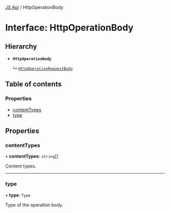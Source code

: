 [JS Api](../index.md) / HttpOperationBody

# Interface: HttpOperationBody

## Hierarchy

- **`HttpOperationBody`**

  ↳ [`HttpOperationRequestBody`](HttpOperationRequestBody.md)

## Table of contents

### Properties

- [contentTypes](HttpOperationBody.md#contenttypes)
- [type](HttpOperationBody.md#type)

## Properties

### contentTypes

• **contentTypes**: `string`[]

Content types.

___

### type

• **type**: `Type`

Type of the operation body.
